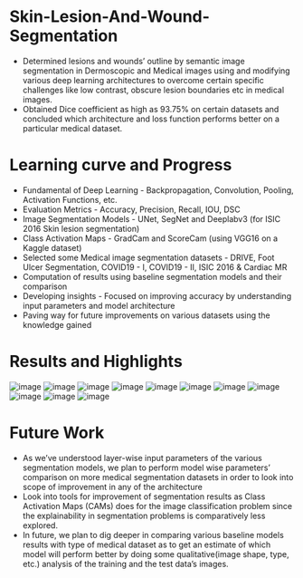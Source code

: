# Skin-Lesion-And-Wound-Segmentation
* Determined lesions and wounds’ outline by semantic image segmentation in Dermoscopic and Medical images using and modifying various deep learning architectures to overcome certain specific challenges like low contrast, obscure lesion boundaries etc in medical images.
* Obtained Dice coefficient as high as 93.75% on certain datasets and concluded which architecture and loss function performs better on a particular medical dataset.

# Learning curve and Progress
* Fundamental of Deep Learning - Backpropagation, Convolution, Pooling, Activation Functions, etc.
* Evaluation Metrics - Accuracy, Precision, Recall, IOU, DSC
* Image Segmentation Models - UNet, SegNet and Deeplabv3 (for ISIC 2016 Skin lesion segmentation)
* Class Activation Maps - GradCam and ScoreCam (using VGG16 on a Kaggle dataset)
* Selected some Medical image segmentation datasets - DRIVE, Foot Ulcer Segmentation, COVID19 - I, COVID19 - II, ISIC 2016 & Cardiac MR
* Computation of results using baseline segmentation models and their comparison
* Developing insights - Focused on improving accuracy by understanding input parameters and model architecture
* Paving way for future improvements on various datasets using the knowledge gained

# Results and Highlights
![image](https://user-images.githubusercontent.com/55876926/197972838-00038828-7cad-4796-8044-693d7d7fe20a.png)
![image](https://user-images.githubusercontent.com/55876926/197972897-a9babb09-dba2-411f-8aba-d674374a8b38.png)
![image](https://user-images.githubusercontent.com/55876926/197972943-dc811f17-f99b-47b2-acbe-f3b51c014a1f.png)
![image](https://user-images.githubusercontent.com/55876926/197972968-7010a831-d754-4b7c-a7d2-53f76189a394.png)
![image](https://user-images.githubusercontent.com/55876926/197973027-f39051b2-cda5-41dc-b99f-386b466b7911.png)
![image](https://user-images.githubusercontent.com/55876926/197973073-3a5a8d6e-33ff-4e6a-bb0a-7adccf791ffc.png)
![image](https://user-images.githubusercontent.com/55876926/197973129-96396f87-a997-451c-841c-2c7518658f1b.png)
![image](https://user-images.githubusercontent.com/55876926/197973161-11d8a593-2896-40ae-b0e4-e260869a9bae.png)
![image](https://user-images.githubusercontent.com/55876926/197973191-fa1c2d6b-41f0-4a16-9e73-469994aa6626.png)
![image](https://user-images.githubusercontent.com/55876926/197973224-aa477009-ab15-4004-b9ea-9bb06d1ab145.png)
![image](https://user-images.githubusercontent.com/55876926/197973245-7aed4240-f4ad-46ea-a1d7-ed31c5dab669.png)


# Future Work

* As we’ve understood layer-wise input parameters of the various segmentation models, we plan to perform model wise parameters’ comparison on more medical segmentation datasets in order to look into scope of improvement in any of the architecture
* Look into tools for improvement of segmentation results as Class Activation Maps (CAMs) does for the image classification problem since the explainability in segmentation problems is comparatively less explored.
* In future, we plan to dig deeper in comparing various baseline models results with type of medical dataset as to get an estimate of which model will perform better by doing some qualitative(image shape, type, etc.) analysis of the training and the test data’s images.
